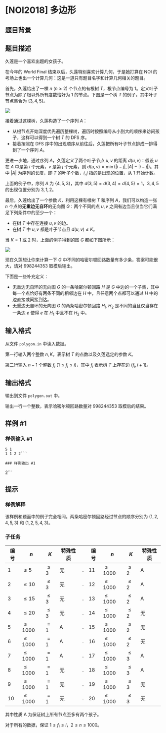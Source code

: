 # [NOI2018] 多边形

## 题目背景



## 题目描述

久莲是一个喜欢出题的女孩子。

在今年的 World Final 结束以后，久莲特别喜欢计算几何，于是她打算在 NOI 的考场上也出一个计算几何：这是一道只有题目名字和计算几何相关的题目。

首先，久莲给出了一棵 $n\ (n \ge 2)$ 个节点的有根树 $T$，根节点编号为 $1$。定义叶子节点为除了根以外所有度数恰好为 $1$ 的节点。下图是一个树 $T$ 的例子，其中叶子节点集合为 $\{3, 4, 5\}$。

![](https://cdn.luogu.com.cn/upload/image_hosting/9k8ckocd.png)

接着通过这棵树，久莲构造了一个序列 $A$：
- 从根节点开始深度优先遍历整棵树，遍历时按照编号从小到大的顺序来访问孩子，这样可以得到一个树 $T$ 的 DFS 序。
- 接着按照在 DFS 序中的出现顺序从前往后，久莲把所有叶子节点排成一排得到了一个序列 $A$。

更进一步地，通过序列 $A$，久莲定义了两个叶子节点 $u, v$ 的距离 $d(u, v)$：假设 $u$ 在 $A$ 中是第 $i$ 个元素，$v$ 是第 $j$ 个元素，则 $d(u, v) = \min(|i − j|, |A| − |i − j|)$。其中 $|A|$ 为序列的长度，即 $T$ 的叶子个数，$i, j$ 指的是出现的位置，从 $1$ 开始计数。

上面的例子中，序列 $A$ 为 $\{4, 5, 3\}$，其中 $d(3, 5) = d(3, 4) = d(4, 5) = 1$，$3, 4, 5$ 的出现位置分别为 $3, 1, 2$。

最后，久莲给出了一个参数 $K$，利用这棵有根树 $T$ 和序列 $A$，我们可以构造一张 $n$ 个点的**无重边无自环**的无向图 $G$：两个不同的点 $u, v$ 之间有边当且仅当它们满足下列条件中的至少一个：
- 在树 $T$ 中存在连接 $u, v$ 的边。
- 在树 $T$ 中 $u, v$ 都是叶子节点且 $d(u, v) \le K$。

当 $K = 1$ 或 $2$ 时，上面的例子得到的图 $G$ 都如下图所示：

![](https://cdn.luogu.com.cn/upload/image_hosting/zsq6qywg.png)

现在久莲想让你来计算一下 $G$ 中不同的哈密尔顿回路数量有多少条，答案可能很大，请对 $998244353$ 取模后输出。

下面是一些补充定义：
- 无重边无自环的无向图 $G$ 的一条哈密尔顿回路 $H$ 是 $G$ 中边的一个子集，其中每一个点恰好有两条不同的相邻边在 $H$ 中，且任意两个点都可以通过 $H$ 中的边直接或间接到达。
- 无重边无自环的无向图 $G$ 的两条哈密尔顿回路 $H_1, H_2$ 是不同的当且仅当存在一条边 $e$ 使得 $e$ 在 $H_1$ 中且不在 $H_2$ 中。

## 输入格式

从文件 `polygon.in` 中读入数据。

第一行输入两个整数 $n, K$，表示树 $T$ 的点数以及久莲选定的参数 $K$。

第二行输入 $n - 1$ 个整数 $f_i\ (1 \le f_i \le i)$，其中 $f_i$ 表示树 $T$ 上存在边 $( f_i, i + 1)$。

## 输出格式

输出到文件 `polygon.out` 中。

输出一行一个整数，表示哈密尔顿回路数量对 $998244353$ 取模后的结果。

## 样例 #1

### 样例输入 #1
```
5 1
1 1 2 2```

### 样例输出 #1

```
2```

## 提示

### 样例解释

该样例和题面中的例子完全相同。两条哈密尔顿回路经过节点的顺序分别为 $(1, 2, 4, 5, 3)$ 和 $(1, 2, 5, 4, 3)$。

### 子任务

编号|$n$|$K$|特殊性质||编号|$n$|$K$|特殊性质
-|-|-|-|-|-|-|-|-
$1$|$\le 5$|$\le 3$|无|.|$11$|$\le 1000$|$\le 2$|A
$2$|$\le 10$|$\le 3$|无|.|$12$|$\le 1000$|$\le 2$|A
$3$|$\le 15$|$\le 3$|无|.|$13$|$\le 1000$|$\le 2$|A
$4$|$\le 20$|$\le 3$|无|.|$14$|$\le 1000$|$\le 2$|无
$5$|$\le 1000$|$=1$|A|.|$15$|$\le 1000$|$\le 2$|无
$6$|$\le 1000$|$=1$|A|.|$16$|$\le 1000$|$\le 2$|无
$7$|$\le 1000$|$=1$|A|.|$17$|$\le 1000$|$\le 3$|A
$8$|$\le 1000$|$=1$|无|.|$18$|$\le 1000$|$\le 3$|A
$9$|$\le 1000$|$=1$|无|.|$19$|$\le 1000$|$\le 3$|无
$10$|$\le 1000$|$=1$|无|.|$20$|$\le 1000$|$\le 3$|无

其中性质 A 为保证树上所有节点至多有两个孩子。

对于所有的数据，保证 $1 \leq f_i \leq i$，$2 \leq n \leq 1000$。

